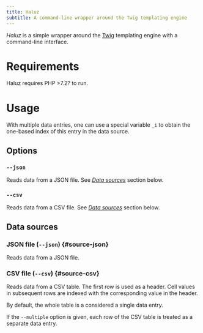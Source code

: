 ```yaml
---
title: Haluz
subtitle: A command-line wrapper around the Twig templating engine
---
```


_Haluz_ is a simple wrapper around the [Twig](https://twig.symfony.com/)
templating engine with a command-line interface.

Requirements
============
Haluz requires PHP >7.2? to run.

Usage
=====

With multiple data entries, one can use a special variable `_i` to obtain the
one-based index of this entry in the data source.

Options
-------

### `--json`
Reads data from a JSON file. See [_Data sources_](#source-json) section below.

### `--csv`
Reads data from a CSV file. See [_Data sources_](#source-csv) section below.

Data sources
------------

### JSON file (`--json`) {#source-json}
Reads data from a JSON file.

### CSV file (`--csv`) {#source-csv}
Reads data from a CSV table. The first row is used as a header.
Cell values in subsequent rows are indexed with the corresponding value
in the header.

By default, the whole table is a considered a single data entry.

If the `--multiple` option is given, each row of the CSV table is treated
as a separate data entry.
